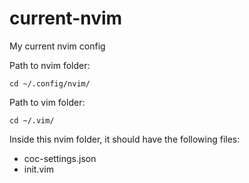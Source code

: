 # current-nvim
My current nvim config

Path to nvim folder:  
```
cd ~/.config/nvim/
```

Path to vim folder:
```
cd ~/.vim/
```

Inside this nvim folder, it should have the following files:
- coc-settings.json
- init.vim
